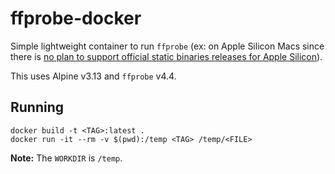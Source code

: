 # ffprobe-docker
Simple lightweight container to run `ffprobe` (ex: on Apple Silicon Macs since there is [no plan to support official static binaries releases for Apple Silicon](https://evermeet.cx/ffmpeg/apple-silicon-arm)).

This uses Alpine v3.13 and `ffprobe` v4.4.

## Running

```shell
docker build -t <TAG>:latest .
docker run -it --rm -v $(pwd):/temp <TAG> /temp/<FILE>
```

**Note:** The `WORKDIR` is `/temp`.
